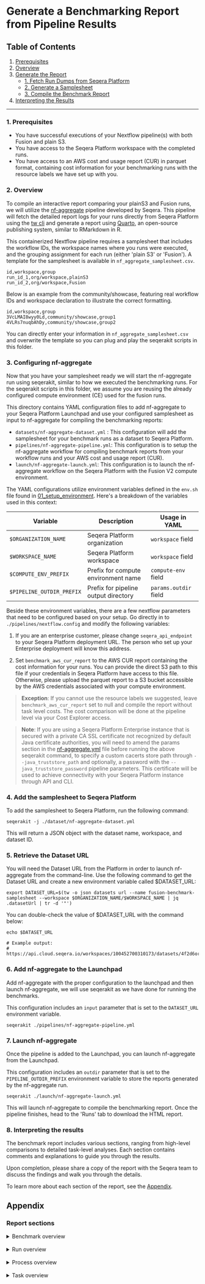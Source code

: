 # Generate a Benchmarking Report from Pipeline Results

## Table of Contents
1. [Prerequisites](#1-prerequisites)
2. [Overview](#2-overview)
3. [Generate the Report](#3-generate-the-report)
   - [1. Fetch Run Dumps from Seqera Platform](#1-fetch-run-dumps-from-seqera-platform)
   - [2. Generate a Samplesheet](#2-generate-a-samplesheet)
   - [3. Compile the Benchmark Report](#3-compile-the-benchmark-report)
4. [Interpreting the Results](#4-interpreting-the-results)

---


### 1. Prerequisites

- You have successful executions of your Nextflow pipeline(s) with both Fusion and plain S3.
- You have access to the Seqera Platform workspace with the completed runs.
- You have access to an AWS cost and usage report (CUR) in parquet format, containing cost information for your benchmarking runs with the resource labels we have set up with you.

### 2. Overview
To compile an interactive report comparing your plainS3 and Fusion runs, we will utilize the [nf-aggregate](https://github.com/seqeralabs/nf-aggregate) pipeline developed by Seqera. This pipeline will fetch the detailed report logs for your runs directly from Seqera Platform using the [tw cli](https://github.com/seqeralabs/tower-cli) and generate a report using [Quarto](https://quarto.org/), an open-source publishing system, similar to RMarkdown in R. 

This containerized Nextflow pipeline requires a samplesheet that includes the workflow IDs, the workspace names where you runs were executed, and the grouping assignment for each run (either 'plain S3' or 'Fusion'). A template for the samplesheet is available in `nf_aggregate_samplesheet.csv`.

```
id,workspace,group
run_id_1,org/workspace,plainS3
run_id_2,org/workspace,Fusion
```

Below is an example from the community/showcase, featuring real workflow IDs and workspace declaration to illustrate the correct formatting.

```
id,workspace,group
3VcLMAI8wyy0Ld,community/showcase,group1
4VLRs7nuqbAhDy,community/showcase,group2
```

You can directly enter your information in `nf_aggregate_samplesheet.csv` and overwrite the template so you can plug and play the seqerakit scripts in this folder.

### 3. Configuring nf-aggregate
Now that you have your samplesheet ready we will start the nf-aggregate run using seqerakit, similar to how we executed the benchmarking runs. For the seqerakit scripts in this folder, we assume you are reusing the already configured compute environment (CE) used for the fusion runs.

This directory contains YAML configuration files to add nf-aggregate to your Seqera Platform Launchpad and use your configured samplesheet as input to nf-aggregate for compiling the benchmarking reports:

- `datasets/nf-aggregate-dataset.yml` : This configuration will add the samplesheet for your benchmark runs as a dataset to Seqera Platform.
- `pipelines/nf-aggregate-pipeline.yml`: This configuration is to setup the nf-aggregate workflow for compiling benchmark reports from your workflow runs and your AWS cost and usage report (CUR).
- `launch/nf-aggregate-launch.yml`: This configuration is to launch the nf-aggregate workflow on the Seqera Platform with the Fusion V2 compute environment.

The YAML configurations utilize environment variables defined in the `env.sh` file found in [01_setup_environment](../01_setup_environment/env.sh). Here's a breakdown of the variables used in this context:

| Variable | Description | Usage in YAML |
|----------|-------------|---------------|
| `$ORGANIZATION_NAME` | Seqera Platform organization | `workspace` field |
| `$WORKSPACE_NAME` | Seqera Platform workspace | `workspace` field |
| `$COMPUTE_ENV_PREFIX` | Prefix for compute environment name | `compute-env` field |
| `$PIPELINE_OUTDIR_PREFIX` | Prefix for pipeline output directory | `params.outdir` field |
Beside these environment variables, there are a few nextflow parameters that need to be configured based on your setup. Go directly in to `./pipelines/nextflow.config` and modify the following variables:

1) If you are an enterprise customer, please change `seqera_api_endpoint` to your Seqera Platform deployment URL. The person who set up your Enterprise deployment will know this address.

2) Set `benchmark_aws_cur_report` to the AWS CUR report containing the cost information for your runs. You can provide the direct S3 path to this file if your credentials in Seqera Platform have access to this file. Otherwise, please upload the parquet report to a S3 bucket accessible by the AWS credentials associated with your compute environment.

> **Exception**: If you cannot use the resource labels we suggested, leave `benchmark_aws_cur_report` set to null and compile the report without task level costs. The cost comparison will be done at the pipeline level via your Cost Explorer access.

> **Note**: If you are using a Seqera Platform Enterprise instance that is secured with a private CA SSL certificate not recognized by default Java certificate authorities, you will need to amend the params section in the [nf-aggregate.yml](../launch/nf-aggregate-launch.yml) file before running the above seqerakit command, to specify a custom cacerts store path through `--java_truststore_path` and optionally, a password with the `--java_truststore_password` pipeline parameters. This certificate will be used to achieve connectivity with your Seqera Platform instance through API and CLI.

### 4. Add the samplesheet to Seqera Platform
To add the samplesheet to Seqera Platform, run the following command:

```shell
seqerakit -j ./dataset/nf-aggregate-dataset.yml
```
This will return a JSON object with the dataset name, workspace, and dataset ID.

### 5. Retrieve the Dataset URL
You will need the Dataset URL from the Platform in order to launch nf-aggregate from the command-line. Use the following command to get the Dataset URL and create a new environment variable called $DATASET_URL:

```shell
export DATASET_URL=$(tw -o json datasets url --name fusion-benchmark-samplesheet --workspace $ORGANIZATION_NAME/$WORKSPACE_NAME | jq .datasetUrl | tr -d '"')
```
You can double-check the value of $DATASET_URL with the command below:

```shell 
echo $DATASET_URL

# Example output:
# https://api.cloud.seqera.io/workspaces/100452700310173/datasets/4f2d6orAHG5j7YY1DQtEzP/v/1/n/nf_aggregate_samplesheet.csv

```

### 6. Add nf-aggregate to the Launchpad

Add nf-aggregate with the proper configuration to the launchpad and then launch nf-aggregate, we will use seqerakit as we have done for running the benchmarks.

This configuration includes an `input` parameter that is set to the `DATASET_URL` environment variable.

```shell
seqerakit ./pipelines/nf-aggregate-pipeline.yml
```

### 7. Launch nf-aggregate
Once the pipeline is added to the Launchpad, you can launch nf-aggregate from the Launchpad. 

This configuration includes an `outdir` parameter that is set to the `PIPELINE_OUTDIR_PREFIX` environment variable to store the reports generated by the nf-aggregate run.

```shell 
seqerakit ./launch/nf-aggregate-launch.yml
```

This will launch nf-aggregate to compile the benchmarking report. Once the pipeline finishes, head to the 'Runs' tab to download the HTML report.

### 8. Interpreting the results

The benchmark report includes various sections, ranging from high-level comparisons to detailed task-level analyses. Each section contains comments and explanations to guide you through the results.

Upon completion, please share a copy of the report with the Seqera team to discuss the findings and walk you through the details.

To learn more about each section of the report, see the [Appendix](#report-sections).

## Appendix

### Report sections

<details>
<summary>Benchmark overview</summary>
This section provides a general overview of the pipeline run IDs used in the report for each group. If a `runUrl` is found in the logs, the run IDs will be clickable links. Please note that access to the specific Seqera Platform deployment and workspace is required for these links to work.
</details>
<br>

<details>
<summary>Run overview</summary>
This section contains detailed information about the runs included in the report. It features a sortable and filterable table with technical details such as version numbers for pipelines and Nextflow, as well as information about the compute environment setup. Below the table, bar plots provide a visual comparison of key performance characteristics at the pipeline level.

- **Accurate compute cost**: The total expense incurred by Nextflow tasks for AWS elastic compute instances (EC2) consumed during workflow execution, including both actively used and idle but allocated resources, retrieved from the AWS cost and usage report. This does not include cost for the Nextflow head job or any costs other than EC2 (S3 transfer costs, VPC costs, FSx costs etc.).
- **Accurate used cost**: The cost of vCPU and memory resources that were actually allocated to and consumed by Amazon ECS tasks during the workflow execution period.
- **Accurate unused cost**: The cost of vCPU and memory resources that were allocated to EC2 instances but remained unutilized by ECS tasks during the workflow execution period. This represents capacity that was reserved and paid for but was not used.
- **Total run time**: The cumulative execution duration across all Nextflow tasks used in the workflow, calculated by summing the run time of all individual tasks.
- **CPU efficiency**: The percentage of allocated CPU resources that were actively utilized during task execution, calculated as (CPU time consumed / CPU time allocated) × 100%. Higher percentages indicate better utilization of provisioned CPU capacity.
- **Memory efficiency**: The percentage of allocated memory that was actively used during task execution, calculated as (memory consumed / memory allocated) × 100%. Higher percentages indicate better utilization of provisioned memory resources.

</details>
<br>

<details>
<summary>Process overview</summary>
This section presents an overview of run times, combining both staging time and real execution time for all processes. It displays the mean run time, with one standard deviation range around the mean for each task.
</details>
<br>
<details>
<summary>Task overview</summary>
This section provides insights into instance type usage and task staging and execution times.

- **Task Instance Usage**: This subsection shows the number of tasks that ran on different instance types during pipeline runs, allowing for quick comparisons of instance type usage between groups. Users can hover over the stacked bar plots to view the detailed distribution of instance types and can use the legend to highlight or hide specific instance types.

  - **Task metrics**: The plots show pairwise correlations between the plainS3 run and the Fusion run for both staging time (staging in and staging out) and real execution time. The dashed diagonal line represents perfect correlation between the two runs, meaning that if the tasks in both runs were exactly the same, all points would lie on the diagonal line.
